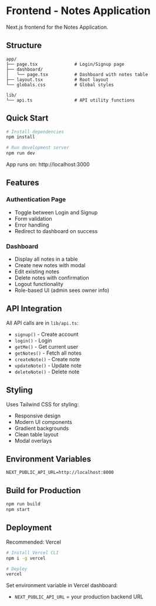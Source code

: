 # Frontend - Notes Application

Next.js frontend for the Notes Application.

## Structure

```
app/
├── page.tsx              # Login/Signup page
├── dashboard/
│   └── page.tsx          # Dashboard with notes table
├── layout.tsx            # Root layout
└── globals.css           # Global styles

lib/
└── api.ts                # API utility functions
```

## Quick Start

```bash
# Install dependencies
npm install

# Run development server
npm run dev
```

App runs on: http://localhost:3000

## Features

### Authentication Page
- Toggle between Login and Signup
- Form validation
- Error handling
- Redirect to dashboard on success

### Dashboard
- Display all notes in a table
- Create new notes with modal
- Edit existing notes
- Delete notes with confirmation
- Logout functionality
- Role-based UI (admin sees owner info)

## API Integration

All API calls are in `lib/api.ts`:
- `signup()` - Create account
- `login()` - Login
- `getMe()` - Get current user
- `getNotes()` - Fetch all notes
- `createNote()` - Create note
- `updateNote()` - Update note
- `deleteNote()` - Delete note

## Styling

Uses Tailwind CSS for styling:
- Responsive design
- Modern UI components
- Gradient backgrounds
- Clean table layout
- Modal overlays

## Environment Variables

```
NEXT_PUBLIC_API_URL=http://localhost:8000
```

## Build for Production

```bash
npm run build
npm start
```

## Deployment

Recommended: Vercel

```bash
# Install Vercel CLI
npm i -g vercel

# Deploy
vercel
```

Set environment variable in Vercel dashboard:
- `NEXT_PUBLIC_API_URL` = your production backend URL

